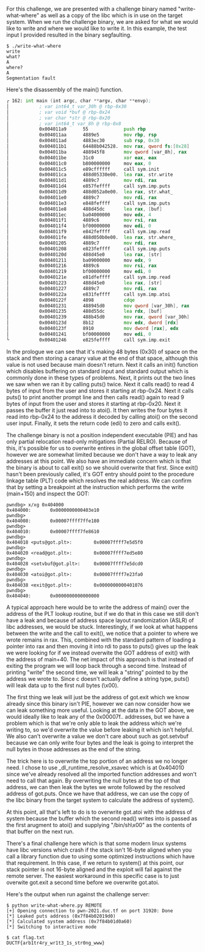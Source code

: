 For this challenge, we are presented with a challenge binary named "write-what-where" as well as a copy of the libc which is in use on the target system. When we run the challenge binary, we are asked for what we would like to write and where we would like to write it. In this example, the test input I provided resulted in the binary segfaulting.

```
$ ./write-what-where 
write
what?
A
where?
A
Segmentation fault
```

Here's the disassembly of the main() function.

```asm
┌ 162: int main (int argc, char **argv, char **envp);
│           ; var int64_t var_30h @ rbp-0x30
│           ; var void *buf @ rbp-0x24
│           ; var char *str @ rbp-0x20
│           ; var int64_t var_8h @ rbp-0x8
│           0x004011a9      55             push rbp
│           0x004011aa      4889e5         mov rbp, rsp
│           0x004011ad      4883ec30       sub rsp, 0x30
│           0x004011b1      64488b042528.  mov rax, qword fs:[0x28]
│           0x004011ba      488945f8       mov qword [var_8h], rax
│           0x004011be      31c0           xor eax, eax
│           0x004011c0      b800000000     mov eax, 0
│           0x004011c5      e89cffffff     call sym.init
│           0x004011ca      488d05330e00.  lea rax, str.write          ; 0x402004 ; "write"
│           0x004011d1      4889c7         mov rdi, rax                ; const char *s
│           0x004011d4      e857feffff     call sym.imp.puts           ; int puts(const char *s)
│           0x004011d9      488d052a0e00.  lea rax, str.what_          ; 0x40200a ; "what?"
│           0x004011e0      4889c7         mov rdi, rax                ; const char *s
│           0x004011e3      e848feffff     call sym.imp.puts           ; int puts(const char *s)
│           0x004011e8      488d45dc       lea rax, [buf]
│           0x004011ec      ba04000000     mov edx, 4                  ; size_t nbyte
│           0x004011f1      4889c6         mov rsi, rax                ; void *buf
│           0x004011f4      bf00000000     mov edi, 0                  ; int fildes
│           0x004011f9      e842feffff     call sym.imp.read           ; ssize_t read(int fildes, void *buf, size_t nbyte)
│           0x004011fe      488d050b0e00.  lea rax, str.where_         ; 0x402010 ; "where?"
│           0x00401205      4889c7         mov rdi, rax                ; const char *s
│           0x00401208      e823feffff     call sym.imp.puts           ; int puts(const char *s)
│           0x0040120d      488d45e0       lea rax, [str]
│           0x00401211      ba09000000     mov edx, 9                  ; size_t nbyte
│           0x00401216      4889c6         mov rsi, rax                ; void *buf
│           0x00401219      bf00000000     mov edi, 0                  ; int fildes
│           0x0040121e      e81dfeffff     call sym.imp.read           ; ssize_t read(int fildes, void *buf, size_t nbyte)
│           0x00401223      488d45e0       lea rax, [str]
│           0x00401227      4889c7         mov rdi, rax                ; const char *str
│           0x0040122a      e831feffff     call sym.imp.atoi           ; int atoi(const char *str)
│           0x0040122f      4898           cdqe
│           0x00401231      488945d0       mov qword [var_30h], rax
│           0x00401235      488d55dc       lea rdx, [buf]
│           0x00401239      488b45d0       mov rax, qword [var_30h]
│           0x0040123d      8b12           mov edx, dword [rdx]
│           0x0040123f      8910           mov dword [rax], edx
│           0x00401241      bf00000000     mov edi, 0                  ; int status
└           0x00401246      e825feffff     call sym.imp.exit           ; void exit(int status)
```

In the prologue we can see that it's making 48 bytes (0x30) of space on the stack and then storing a canary value at the end of that space, although this value is not used because main doesn't return. Next it calls an init() function which disables buffering on standard input and standard output which is commonly done in these types of problems. Next, it prints out the two lines we saw when we ran it by calling puts() twice. Next it calls read() to read 4 bytes of input from the user and stores it starting at rbp-0x24. Next it calls puts() to print another prompt line and then calls read() again to read 9 bytes of input from the user and stores it starting at rbp-0x20. Next it passes the buffer it just read into to atoi(). It then writes the four bytes it read into rbp-0x24 to the address it decoded by calling atoi() on the second user input. Finally, it sets the return code (edi) to zero and calls exit().

The challenge binary is not a position independent executable (PIE) and has only partial relocation read-only mitigations (Partial RELRO). Because of this, it's possible for us to overwrite entires in the global offset table (GOT), however we are somewhat limited because we don't have a way to leak any addresses at this point. We also have an immediate concern which is that the binary is about to call exit() so we should overwrite that first. Since exit() hasn't been previously called, it's GOT entry should point to the procedure linkage table (PLT) code which resolves the real address. We can confirm that by setting a breakpoint at the instruction which performs the write (main+150) and inspect the GOT:

```
pwndbg> x/xg 0x404000
0x404000:       0x0000000000403e10
pwndbg> 
0x404008:       0x00007ffff7ffe180
pwndbg> 
0x404010:       0x00007ffff7fe8610
pwndbg> 
0x404018 <puts@got.plt>:        0x00007ffff7e5d5f0
pwndbg> 
0x404020 <read@got.plt>:        0x00007ffff7ed5e80
pwndbg> 
0x404028 <setvbuf@got.plt>:     0x00007ffff7e5dcd0
pwndbg> 
0x404030 <atoi@got.plt>:        0x00007ffff7e23fa0
pwndbg> 
0x404038 <exit@got.plt>:        0x0000000000401076
pwndbg> 
0x404040:       0x0000000000000000
```

A typical approach here would be to write the address of main() over the address of the PLT lookup routine, but if we do that in this case we still don't have a leak and because of address space layout randomization (ASLR) of libc addresses, we would be stuck. Interestingly, if we look at what happens between the write and the call to exit(), we notice that a pointer to where we wrote remains in rax. This, combined with the standard pattern of loading a pointer into rax and then moving it into rdi to pass to puts() gives up the leak we were looking for if we instead overwite the GOT address of exit() with the address of main+40. The net impact of this approach is that instead of exiting the program we will loop back through a second time. Instead of printing "write" the second time, we will leak a "string" pointed to by the address we wrote to. Since c doesn't actually define a string type, puts() will leak data up to the first null bytes (\x00).

The first thing we leak will just be the address of got.exit which we know already since this binary isn't PIE, however we can now consider how we can leak something more useful. Looking at the data in the GOT above, we would ideally like to leak any of the 0x00007f.. addresses, but we have a problem which is that we're only able to leak the address which we're writing to, so we'd overwrite the value before leaking it which isn't helpful. We also can't overwrite a value we don't care about such as got.setvbuf because we can only write four bytes and the leak is going to interpret the null bytes in those addresses as the end of the string. 

The trick here is to overwrite the top portion of an address we no longer need. I chose to use _dl_runtime_resolve_xsavec which is at 0x404010 since we've already resolved all the imported function addresses and won't need to call that again. By overwriting the null bytes at the top of that address, we can then leak the bytes we wrote followed by the resolved address of got.puts. Once we have that address, we can use the copy of the libc binary from the target system to calculate the address of system().

At this point, all that's left to do is to overwrite got.atoi with the address of system because the buffer which the second read() writes into is passed as the first arugment to atoi() and supplying "/bin/sh\x00" as the contents of that buffer on the next run.

There's a final challenge here which is that some modern linux systems have libc versions which crash if the stack isn't 16-byte aligned when you call a library function due to using some optimized instructions which have that requirement. In this case, if we return to system() at this point, our stack pointer is not 16-byte aligned and the exploit will fail against the remote server. The easiest workaround in this specific case is to just overwite got.exit a second time before we overwrite got.atoi.

Here's the output when run against the challenge server:

```
$ python write-what-where.py REMOTE
[+] Opening connection to pwn-2021.duc.tf on port 31920: Done
[*] Leaked puts address (0x7f84b02019d0)
[*] Calculated system address (0x7f84b01d0a60)
[*] Switching to interactive mode

$ cat flag.txt
DUCTF{arb1tr4ry_wr1t3_1s_str0ng_www}
```

